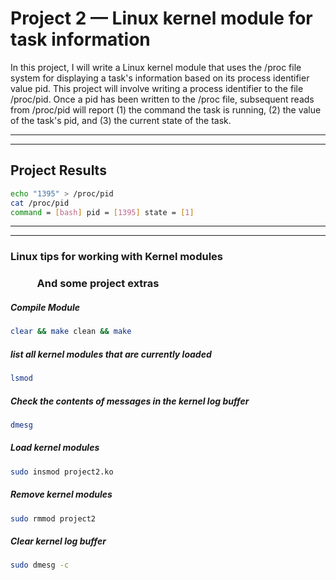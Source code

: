 # Project 2 — Linux kernel module for task information

In this project, I will write a Linux kernel module that uses the /proc file system for displaying a task's information based on its process identifier value pid. This project will involve writing a process identifier to the file /proc/pid. Once a pid has been written to the /proc file, subsequent reads from /proc/pid will report (1) the command the task is running, (2) the value of the task's pid, and (3) the current state of the task.

---
---
## Project Results
```bash
echo "1395" > /proc/pid
cat /proc/pid
command = [bash] pid = [1395] state = [1]
```
---
---

### **Linux tips for working with Kernel modules**
### **&nbsp;&nbsp;&nbsp;&nbsp;&nbsp;&nbsp;&nbsp;&nbsp;&nbsp;&nbsp;&nbsp;And some project extras**

##### **Compile Module**
```bash
clear && make clean && make
```

##### **list all kernel modules that are currently loaded**
```bash
lsmod
```

##### **Check the contents of messages in the kernel log buffer**
```bash
dmesg
```

##### **Load kernel modules**
```bash
sudo insmod project2.ko
```

##### **Remove kernel modules**
```bash
sudo rmmod project2
```

##### **Clear kernel log buffer**
```bash
sudo dmesg -c
```
